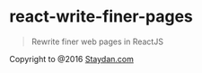 # react-write-finer-pages

> Rewrite finer web pages in ReactJS



Copyright to @2016 [Staydan.com](http://staydan.com)
